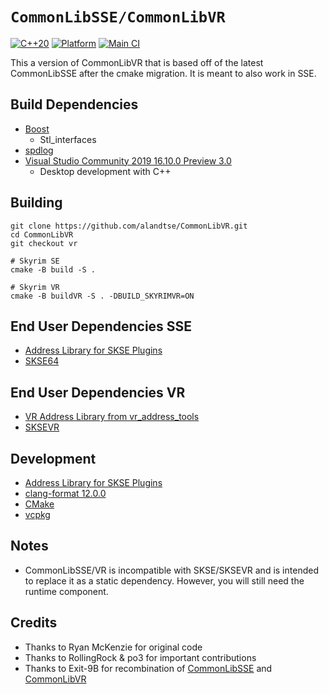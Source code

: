 # `CommonLibSSE/CommonLibVR`
[![C++20](https://img.shields.io/static/v1?label=standard&message=C%2B%2B20&color=blue&logo=c%2B%2B&&logoColor=white&style=flat)](https://en.cppreference.com/w/cpp/compiler_support)
[![Platform](https://img.shields.io/static/v1?label=platform&message=windows&color=dimgray&style=flat)](#)
[![Main CI](https://img.shields.io/github/workflow/status/Ryan-rsm-McKenzie/CommonLibSSE/Main%20CI?logo=github&logoColor=white)](https://github.com/Ryan-rsm-McKenzie/CommonLibSSE/actions/workflows/main_ci.yml)

This a version of CommonLibVR that is based off of the latest CommonLibSSE after the cmake migration. It is meant to also work in SSE.
## Build Dependencies
* [Boost](https://www.boost.org/)
	* Stl_interfaces
* [spdlog](https://github.com/gabime/spdlog)
* [Visual Studio Community 2019 16.10.0 Preview 3.0](https://visualstudio.microsoft.com/vs/preview/)
	* Desktop development with C++

## Building
```
git clone https://github.com/alandtse/CommonLibVR.git
cd CommonLibVR
git checkout vr

# Skyrim SE
cmake -B build -S .

# Skyrim VR
cmake -B buildVR -S . -DBUILD_SKYRIMVR=ON
```

## End User Dependencies SSE
* [Address Library for SKSE Plugins](https://www.nexusmods.com/skyrimspecialedition/mods/32444)
* [SKSE64](https://skse.silverlock.org/)

## End User Dependencies VR
* [VR Address Library from vr_address_tools](https://github.com/alandtse/vr_address_tools/releases)
* [SKSEVR](https://skse.silverlock.org/)

## Development
* [Address Library for SKSE Plugins](https://www.nexusmods.com/skyrimspecialedition/mods/32444)
* [clang-format 12.0.0](https://github.com/llvm/llvm-project/releases)
* [CMake](https://cmake.org/)
* [vcpkg](https://github.com/microsoft/vcpkg)

## Notes
* CommonLibSSE/VR is incompatible with SKSE/SKSEVR and is intended to replace it as a static dependency. However, you will still need the runtime component.

## Credits
* Thanks to Ryan McKenzie for original code
* Thanks to RollingRock & po3 for important contributions
* Thanks to Exit-9B for recombination of [CommonLibSSE](https://github.com/Ryan-rsm-McKenzie/CommonLibSSE) and [CommonLibVR](https://github.com/lfrazer/CommonLibVR)
